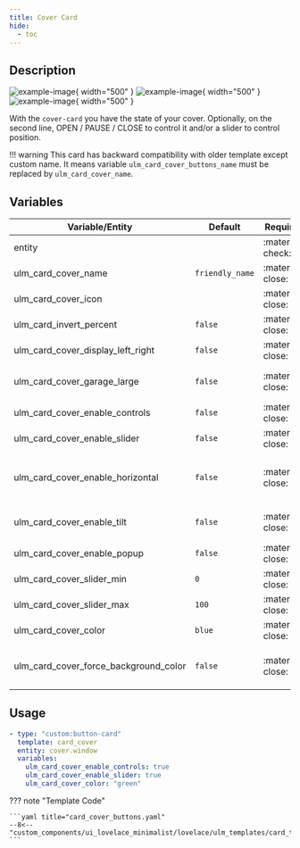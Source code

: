 ```yaml
---
title: Cover Card
hide:
  - toc
---
```

<!-- markdownlint-disable MD046 -->

## Description

![example-image](../../assets/img/ulm_cards/card_cover.png){ width="500" }
![example-image](../../assets/img/ulm_cards/card_cover_controls.png){ width="500" }
![example-image](../../assets/img/ulm_cards/card_cover_horizontal.png){ width="500" }

With the `cover-card` you have the state of your cover. Optionally, on the second line, OPEN / PAUSE / CLOSE to control it and/or a slider to control position.

!!! warning
    This card has backward compatibility with older template except custom name. It means variable `ulm_card_cover_buttons_name` must be replaced by `ulm_card_cover_name`.

## Variables

| Variable/Entity                        | Default         | Required         | Notes                                  | Requirement |
|----------------------------------------|-----------------|------------------|----------------------------------------|-------------|
| entity                                 |                 | :material-check: | Your HA entity                         |             |
| ulm_card_cover_name                    | `friendly_name` | :material-close: | Customize name                         |             |
| ulm_card_cover_icon                   |  | :material-close: | Customize icon                         |             |
| ulm_card_invert_percent                | `false`         | :material-close: | Invert the Percentage (100% = Closed)  |             |
| ulm_card_cover_display_left_right      | `false`         | :material-close: | Display left right control button      |             |
| ulm_card_cover_garage_large            | `false`         | :material-close: | Display variant garage icon for garage cover  | Only if `device_class = 'garage`     |
| ulm_card_cover_enable_controls         | `false`         | :material-close: | Enable control buttons                 |             |
| ulm_card_cover_enable_slider           | `false`         | :material-close: | Enable slider                          |             |
| ulm_card_cover_enable_horizontal       | `false`         | :material-close: | Enable horizontal card                 | Need `ulm_card_cover_enable_controls: true` or `ulm_card_cover_enable_slider: true` |
| ulm_card_cover_enable_tilt             | `false`         | :material-close: | Display angled buttons for Venetian blind tilt  |             |
| ulm_card_cover_enable_popup            | `false`         | :material-close: | Enable `popup_cover`                   |             |
| ulm_card_cover_slider_min            | `0`         | :material-close: | Set Minimum Slider Value                   |             |
| ulm_card_cover_slider_max            | `100`         | :material-close: | Set Maximum Slider Value                   |             |
| ulm_card_cover_color            | `blue`         | :material-close: | Set Custom Color                   |             |
| ulm_card_cover_force_background_color           | `false`         | :material-close: | Set `ulm_card_cover_color` as background color in active state `                  |             |

## Usage

```yaml
- type: "custom:button-card"
  template: card_cover
  entity: cover.window
  variables:
    ulm_card_cover_enable_controls: true
    ulm_card_cover_enable_slider: true
    ulm_card_cover_color: "green"
```

??? note "Template Code"

    ```yaml title="card_cover_buttons.yaml"
    --8<-- "custom_components/ui_lovelace_minimalist/lovelace/ulm_templates/card_templates/cards/card_cover.yaml"
    ```
